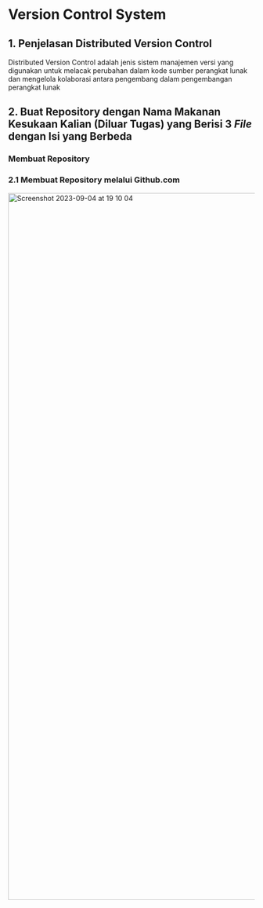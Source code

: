 # Version Control System

## 1. Penjelasan Distributed Version Control

Distributed Version Control adalah jenis sistem manajemen versi yang digunakan untuk melacak perubahan dalam kode sumber perangkat lunak dan mengelola kolaborasi antara pengembang dalam pengembangan perangkat lunak

## 2. Buat Repository dengan Nama Makanan Kesukaan Kalian (Diluar Tugas) yang Berisi 3 *File* dengan Isi yang Berbeda

### Membuat Repository

### 2.1 Membuat Repository melalui Github.com
<img width="1440" alt="Screenshot 2023-09-04 at 19 10 04" src="https://github.com/restubagusananda/scrweek2d1/blob/f1d71d78a575a51c18d0ac1c51b18ef63f74a442/Cuplikan%20layar%202023-09-12%20173247.png">
